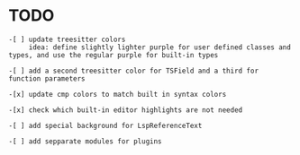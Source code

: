 # TODO

    -[ ] update treesitter colors
         idea: define slightly lighter purple for user defined classes and types, and use the regular purple for built-in types

    -[ ] add a second treesitter color for TSField and a third for function parameters

    -[x] update cmp colors to match built in syntax colors

    -[x] check which built-in editor highlights are not needed

    -[ ] add special background for LspReferenceText

    -[ ] add sepparate modules for plugins
